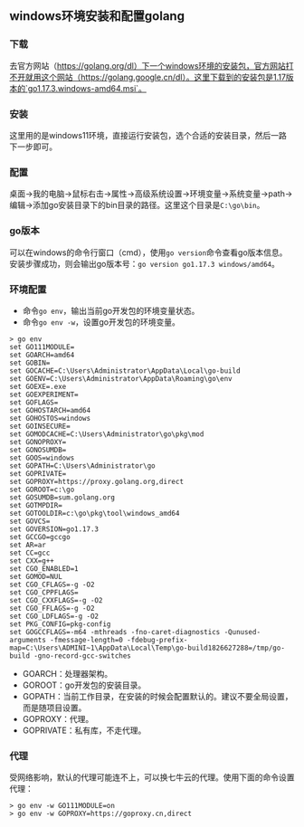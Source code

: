 ## windows环境安装和配置golang

### 下载

去官方网站（https://golang.org/dl）下一个windows环境的安装包，官方网站打不开就用这个网站（https://golang.google.cn/dl）。这里下载到的安装包是1.17版本的`go1.17.3.windows-amd64.msi`。

### 安装

这里用的是windows11环境，直接运行安装包，选个合适的安装目录，然后一路下一步即可。

### 配置

桌面->我的电脑->鼠标右击->属性->高级系统设置->环境变量->系统变量->path->编辑->添加go安装目录下的bin目录的路径。这里这个目录是`C:\go\bin`。

### go版本

可以在windows的命令行窗口（cmd），使用`go version`命令查看go版本信息。安装步骤成功，则会输出go版本号：`go version go1.17.3 windows/amd64`。

### 环境配置

- 命令`go env`，输出当前go开发包的环境变量状态。
- 命令`go env -w`，设置go开发包的环境变量。

```
> go env
set GO111MODULE=
set GOARCH=amd64
set GOBIN=
set GOCACHE=C:\Users\Administrator\AppData\Local\go-build
set GOENV=C:\Users\Administrator\AppData\Roaming\go\env
set GOEXE=.exe
set GOEXPERIMENT=
set GOFLAGS=
set GOHOSTARCH=amd64
set GOHOSTOS=windows
set GOINSECURE=
set GOMODCACHE=C:\Users\Administrator\go\pkg\mod
set GONOPROXY=
set GONOSUMDB=
set GOOS=windows
set GOPATH=C:\Users\Administrator\go
set GOPRIVATE=
set GOPROXY=https://proxy.golang.org,direct
set GOROOT=c:\go
set GOSUMDB=sum.golang.org
set GOTMPDIR=
set GOTOOLDIR=c:\go\pkg\tool\windows_amd64
set GOVCS=
set GOVERSION=go1.17.3
set GCCGO=gccgo
set AR=ar
set CC=gcc
set CXX=g++
set CGO_ENABLED=1
set GOMOD=NUL
set CGO_CFLAGS=-g -O2
set CGO_CPPFLAGS=
set CGO_CXXFLAGS=-g -O2
set CGO_FFLAGS=-g -O2
set CGO_LDFLAGS=-g -O2
set PKG_CONFIG=pkg-config
set GOGCCFLAGS=-m64 -mthreads -fno-caret-diagnostics -Qunused-arguments -fmessage-length=0 -fdebug-prefix-map=C:\Users\ADMINI~1\AppData\Local\Temp\go-build1826627288=/tmp/go-build -gno-record-gcc-switches
```

- GOARCH：处理器架构。
- GOROOT：go开发包的安装目录。
- GOPATH：当前工作目录，在安装的时候会配置默认的。建议不要全局设置，而是随项目设置。
- GOPROXY：代理。
- GOPRIVATE：私有库，不走代理。

### 代理

受网络影响，默认的代理可能连不上，可以换七牛云的代理。使用下面的命令设置代理：

```
> go env -w GO111MODULE=on
> go env -w GOPROXY=https://goproxy.cn,direct
```
